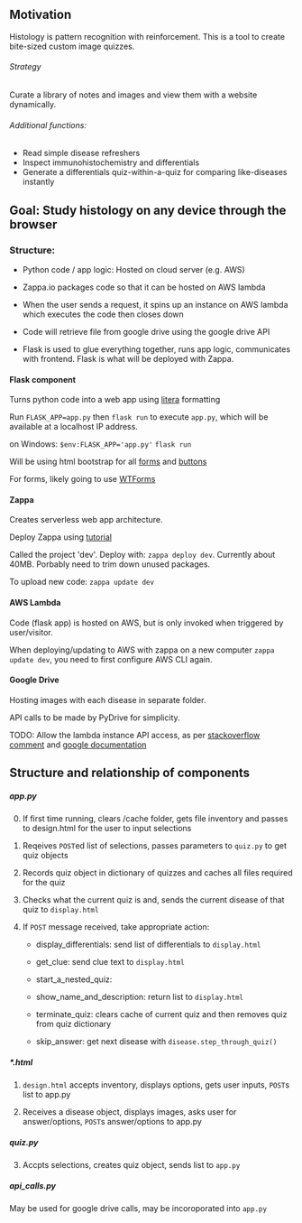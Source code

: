 
## Motivation

Histology is pattern recognition with reinforcement. This is a tool to create bite-sized custom image quizzes. 

###### Strategy

Curate a library of notes and images and view them with a website dynamically.

###### Additional functions: 
- Read simple disease refreshers
- Inspect immunohistochemistry and differentials
- Generate a differentials quiz-within-a-quiz for comparing like-diseases instantly

## Goal: Study histology on any device through the browser

### Structure:

- Python code / app logic: Hosted on cloud server (e.g. AWS)

- Zappa.io packages code so that it can be hosted on AWS lambda

- When the user sends a request, it spins up an instance on AWS lambda which executes the code then closes down

- Code will retrieve file from google drive using the google drive API

- Flask is used to glue everything together, runs app logic, communicates with frontend. Flask is what will be deployed with Zappa.


#### Flask component

Turns python code into a web app using [litera](https://bootswatch.com/litera/) formatting

 Run `FLASK_APP=app.py` then `flask run` to execute `app.py`, which will be available at a localhost IP address.

on Windows: `$env:FLASK_APP='app.py'` `flask run`

Will be using html bootstrap for all [forms](https://getbootstrap.com/docs/4.0/components/forms/) and [buttons](https://getbootstrap.com/docs/4.0/components/buttons/)

For forms, likely going to use [WTForms](https://blog.miguelgrinberg.com/post/the-flask-mega-tutorial-part-iii-web-forms)

#### Zappa

Creates serverless web app architecture.

Deploy Zappa using [tutorial](https://www.viget.com/articles/building-a-simple-api-with-amazon-lambda-and-zappa/)

Called the project 'dev'. Deploy with: `zappa deploy dev`. Currently about 40MB. Porbably need to trim down unused packages.

To upload new code: `zappa update dev`


#### AWS Lambda

Code (flask app) is hosted on AWS, but is only invoked when triggered by user/visitor.

When deploying/updating to AWS with zappa on a new computer `zappa update dev`, you need to first configure AWS CLI again.

#### Google Drive

Hosting images with each disease in separate folder.

API calls to be made by PyDrive for simplicity.

TODO: Allow the lambda instance API access, as per [stackoverflow comment](https://stackoverflow.com/questions/42170504/how-to-oauth-google-api-from-lambda-aws) and [google documentation](https://developers.google.com/identity/protocols/OAuth2ServiceAccount)

## Structure and relationship of components

##### app.py

0. If first time running, clears /cache folder, gets file inventory and passes to design.html for the user to input selections

2. Reqeives `POST`ed list of selections, passes parameters to `quiz.py` to get quiz objects

4. Records quiz object in dictionary of quizzes and caches all files required for the quiz

5. Checks what the current quiz is and, sends the current disease of that quiz to `display.html`

7. If `POST` message received, take appropriate action:

    - display_differentials: send list of differentials to `display.html`

    - get_clue: send clue text to `display.html`

    - start_a_nested_quiz: 

    - show_name_and_description: return list to `display.html`

    - terminate_quiz: clears cache of current quiz and then removes quiz from quiz dictionary

    - skip_answer: get next disease with `disease.step_through_quiz()`


##### *.html 

1. `design.html` accepts inventory, displays options, gets user inputs, `POST`s list to app.py 

6. Receives a disease object, displays images, asks user for answer/options, `POST`s answer/options to app.py

##### quiz.py 

3. Accpts selections, creates quiz object, sends list to `app.py`

##### api_calls.py 

May be used for google drive calls, may be incoroporated into `app.py`





